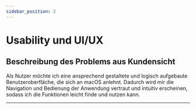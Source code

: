 ```yaml
---
sidebar_position: 2
---
```


# Usability und UI/UX

## Beschreibung des Problems aus Kundensicht
Als Nutzer möchte ich eine ansprechend gestaltete und logisch aufgebaute Benutzeroberfläche, die sich an macOS anlehnt. Dadurch wird mir die Navigation und Bedienung der Anwendung vertraut und intuitiv erscheinen, sodass ich die Funktionen leicht finde und nutzen kann.

---